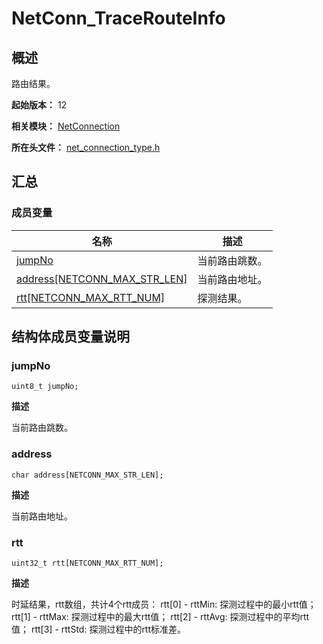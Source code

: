 # NetConn_TraceRouteInfo

## 概述

路由结果。

**起始版本：** 12

**相关模块：** [NetConnection](capi-netconnection.md)

**所在头文件：** [net_connection_type.h](capi-net-connection-type-h.md)

## 汇总


### 成员变量

| 名称 | 描述 |
| -------- | -------- |
| [jumpNo](#jumpNo) | 当前路由跳数。 |
| [address[NETCONN_MAX_STR_LEN]](#address[NETCONN_MAX_STR_LEN]) | 当前路由地址。 |
| [rtt[NETCONN_MAX_RTT_NUM]](#rtt[NETCONN_MAX_RTT_NUM) | 探测结果。 |


## 结构体成员变量说明


### jumpNo

```
uint8_t jumpNo;
```

**描述**

当前路由跳数。

### address

```
char address[NETCONN_MAX_STR_LEN];
```

**描述**

当前路由地址。

### rtt

```
uint32_t rtt[NETCONN_MAX_RTT_NUM];
```

**描述**

时延结果，rtt数组，共计4个rtt成员：
rtt[0] - rttMin: 探测过程中的最小rtt值；
rtt[1] - rttMax: 探测过程中的最大rtt值；
rtt[2] - rttAvg: 探测过程中的平均rtt值；
rtt[3] - rttStd: 探测过程中的rtt标准差。
